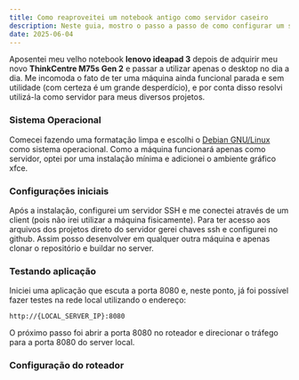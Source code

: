 ```yaml
---
title: Como reaproveitei um notebook antigo como servidor caseiro
description: Neste guia, mostro o passo a passo de como configurar um servidor para prover serviços em uma rede, seja local ou na internet.
date: 2025-06-04
---
```


Aposentei meu velho notebook **lenovo ideapad 3** depois de adquirir meu novo **ThinkCentre M75s Gen 2** e passar a utilizar apenas o desktop no dia a dia. Me incomoda o fato de ter uma máquina ainda funcional parada e sem utilidade (com certeza é um grande desperdício), e por conta disso resolvi utilizá-la como servidor para meus diversos projetos. 

### Sistema Operacional
Comecei fazendo uma formatação limpa e escolhi o [Debian GNU/Linux](https://www.debian.org/) como sistema operacional. Como a máquina funcionará apenas como servidor, optei por uma instalação mínima e adicionei o ambiente gráfico xfce.

### Configurações iniciais
Após a instalação, configurei um servidor SSH e me conectei através de um client (pois não irei utilizar a máquina fisicamente). Para ter acesso aos arquivos dos projetos direto do servidor gerei chaves ssh e configurei no github.
Assim posso desenvolver em qualquer outra máquina e apenas clonar o repositório e buildar no server.

### Testando aplicação
Iniciei uma aplicação que escuta a porta 8080 e, neste ponto, já foi possível fazer testes na rede local utilizando o endereço: 
```
http://{LOCAL_SERVER_IP}:8080
```

O próximo passo foi abrir a porta 8080 no roteador e direcionar o tráfego para a porta 8080 do server local.

### Configuração do roteador